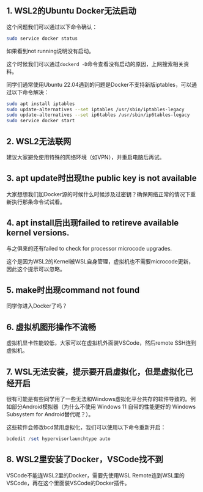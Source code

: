 ## 1. WSL2的Ubuntu Docker无法启动

这个问题我们可以通过以下命令确认：

```bash
sudo service docker status
```

如果看到not running说明没有启动。

这个时候我们可以通过`dockerd -D`命令查看没有启动的原因，上网搜索相关资料。

同学们通常使用Ubuntu 22.04遇到的问题是Docker不支持新版iptables，可以通过以下命令解决：

```bash
sudo apt install iptables
sudo update-alternatives --set iptables /usr/sbin/iptables-legacy
sudo update-alternatives --set ip6tables /usr/sbin/ip6tables-legacy
sudo service docker start
```

## 2. WSL2无法联网

建议大家避免使用特殊的网络环境（如VPN），并重启电脑后再试。

## 3. apt update时出现the public key is not available

大家想想我们加Docker源的时候什么时候涉及过密钥？确保网络正常的情况下重新执行那条命令试试看。

## 4. apt install后出现failed to retireve available kernel versions.

与之俱来的还有failed to check for processor microcode upgrades.

这个是因为WSL2的Kernel被WSL自身管理，虚拟机也不需要microcode更新，因此这个提示可以忽略。

## 5. make时出现command not found

同学你进入Docker了吗？

## 6. 虚拟机图形操作不流畅

虚拟机显卡性能较低，大家可以在虚拟机外面装VSCode，然后remote SSH连到虚拟机。

## 7. WSL无法安装，提示要开启虚拟化，但是虚拟化已经开启

很有可能是有些同学用了一些无法和Windows虚拟化平台共存的软件导致的。例如部分Android模拟器（为什么不使用 Windows 11 自带的性能更好的 Windows Subsystem for Android替代呢？）。

这些软件会修改bcd禁用虚拟化，我们可以使用以下命令重新开启：

```powershell
bcdedit /set hypervisorlaunchtype auto
```

## 8. WSL2里安装了Docker，VSCode找不到

VSCode不能连WSL2里的Docker，需要先使用WSL Remote连到WSL里的VSCode，再在这个里面装VSCode的Docker插件。